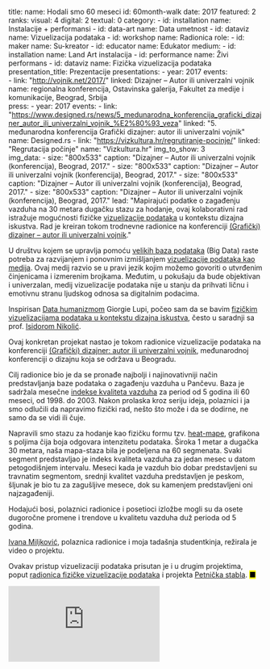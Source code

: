 title: 
    name: Hodali smo 60 meseci
id: 60month-walk
date: 2017
featured: 2
ranks:
    visual: 4
    digital: 2
    textual: 0
category: 
    - id: installation
      name: Instalacije + performansi
    - id: data-art
      name: Data umetnost
    - id: dataviz
      name: Vizuelizacija podataka
    - id: workshop
      name: Radionica
role:
    - id: maker
      name: Su-kreator
    - id: educator
      name: Edukator
medium:
    - id: installation
      name: Land Art instalacija
    - id: performance
      name: Živi performans
    - id: dataviz
      name: Fizička vizuelizacija podataka 
presentation_title: Prezentacije
presentations:
    - year: 2017
      events:  
        - link: "http://vojnik.net/2017/"
          linked: Dizajner – Autor ili univerzalni vojnik
          name: regionalna konferencija, Ostavinska galerija, Fakultet za medije i komunikacije, Beograd, Srbija           
press:
    - year: 2017
      events:
        - link: "https://www.designed.rs/news/5_medunarodna_konferencija_graficki_dizajner_autor_ili_univerzalni_vojnik_%E2%80%93_veza"
          linked: "5. međunarodna konferencija Grafički dizajner: autor ili univerzalni vojnik"
          name: Designed.rs
        - link: "https://vizkultura.hr/regrutiranje-pocinje/"
          linked: "Regrutacija počinje"
          name: "Vizkultura.hr"
img_to_show: 3       
img_data:
    - size: "800x533"
      caption: "Dizajner – Autor ili univerzalni vojnik (konferencija), Beograd, 2017."
    - size: "800x533"
      caption: "Dizajner – Autor ili univerzalni vojnik (konferencija), Beograd, 2017."
    - size: "800x533"
      caption: "Dizajner – Autor ili univerzalni vojnik (konferencija), Beograd, 2017."
    - size: "800x533"
      caption: "Dizajner – Autor ili univerzalni vojnik (konferencija), Beograd, 2017."
lead: "Mapirajući podatke o zagađenju vazduha na 30 metara dugačku stazu za hodanje, ovaj kolaborativni rad istražuje mogućnosti fizičke <a href='/rad/projekti/category/dataviz'>vizuelizacije podataka</a> u kontekstu <span class='italic-style'>dizajna iskustva</span>. Rad je kreiran tokom trodnevne radionice na konferenciji <a href='http://vojnik.net/2017/' target='_blank'><span class='italic-style'>(Grafički) dizajner – autor ili univerzalni vojnik</span></a>."

U društvu kojem se upravlja pomoću <a href='https://en.wikipedia.org/wiki/Big_data' target='_blank'>velikih baza podataka</a> (<span class='italic-style'>Big Data</span>) raste potreba za razvijanjem i ponovnim izmišljanjem <a href='/rad/projekti/category/dataviz'>vizuelizacije podataka kao medija</a>. Ovaj medij razvio se u pravi jezik kojim možemo govoriti o utvrđenim činjenicama i izmerenim brojkama. Međutim, u pokušaju da bude objektivan i univerzalan, medij vizuelizacije podataka nije u stanju da prihvati ličnu i emotivnu stranu ljudskog odnosa sa digitalnim podacima. 

Inspirisan <a href='http://giorgialupi.com/data-humanism-my-manifesto-for-a-new-data-wold' target='_class'><span class='italic-style'>Data humanizmom</span></a> Giorgie Lupi, počeo sam da se bavim <a href='https://re-publica.com/en/session/physical-data-visualisation-experience-design' target='_blank'>fizičkim vizuelizacijama podataka u kontekstu <span class='italic-style'>dizajna iskustva</span></a>, često u saradnji sa prof. <a href='https://fmk.singidunum.ac.rs/profesori/isidora-nikolic/' target='_blank'>Isidorom Nikolić</a>.

Ovaj konkretan projekat nastao je tokom radionice vizuelizacije podataka na konferenciji <a href='http://vojnik.net/2017/' target='_blank'><span class='italic-style'>(Grafički) dizajner: autor ili univerzalni vojnik</span></a>, međunarodnoj konferenciji o dizajnu koja se održava u Beogradu.  

Cilj radionice bio je da se pronađe najbolji i najinovativniji način predstavljanja baze podataka o zagađenju vazduha u Pančevu. Baza je sadržala mesečne <a href='https://en.wikipedia.org/wiki/Air_quality_index' target='_blank'>indekse kvaliteta vazduha</a> za period od 5 godina ili 60 meseci, od 1998. do 2003. Nakon prolaska kroz seriju ideja, polaznici i ja smo odlučili da napravimo fizički rad, nešto što može i da se <span class='italic-style'>dodirne</span>, ne samo da se vidi ili čuje.

Napravili smo stazu za hodanje kao fizičku formu tzv. <a href='https://en.wikipedia.org/wiki/Heat_map' target='_blank'><span class='italic-style'>heat-mape</span></a>, grafikona s poljima čija boja odgovara intenzitetu podataka. Široka 1 metar a dugačka 30 metara, naša <span class='italic-style'>mapa-staza</span> bila je podeljena na 60 segmenata. Svaki segment predstavljao je indeks kvaliteta vazduha za jedan mesec u datom petogodišnjem intervalu. Meseci kada je vazduh bio dobar predstavljeni su travnatim segmentom, srednji kvalitet vazduha predstavljen je peskom, šljunak je bio tu za zagušljive mesece, dok su kamenjem predstavljeni oni najzagađeniji.

Hodajući bosi, polaznici radionice i posetioci izložbe mogli su da osete dugoročne promene i trendove u kvalitetu vazduha duž perioda od 5 godina.

<a href='https://www.oblakoder.org.rs/ivana-miljkovic-covek-ne-moze-da-izoluje-ono-sto-stvara-od-onoga-sto-jeste/' target='_blank'>Ivana Miljković</a>, polaznica radionice i moja tadašnja studentkinja, režirala je video o projektu.

Ovakav pristup vizuelizaciji podataka prisutan je i u drugim projektima, poput <a href='/rad/projekti/physical-dataviz-workshops'>radionica fizičke vizuelizacije podataka</a> i projekta <a href='/rad/projekti/petnica-trees'>Petnička stabla</a>. <mark>&#9632;</mark>

<iframe src="https://www.youtube.com/embed/PhuOr3hReg4?rel=0&amp;fs=0&amp;controls=0" frameborder="0" allow="accelerometer; autoplay; picture-in-picture" allowfullscreen></iframe>